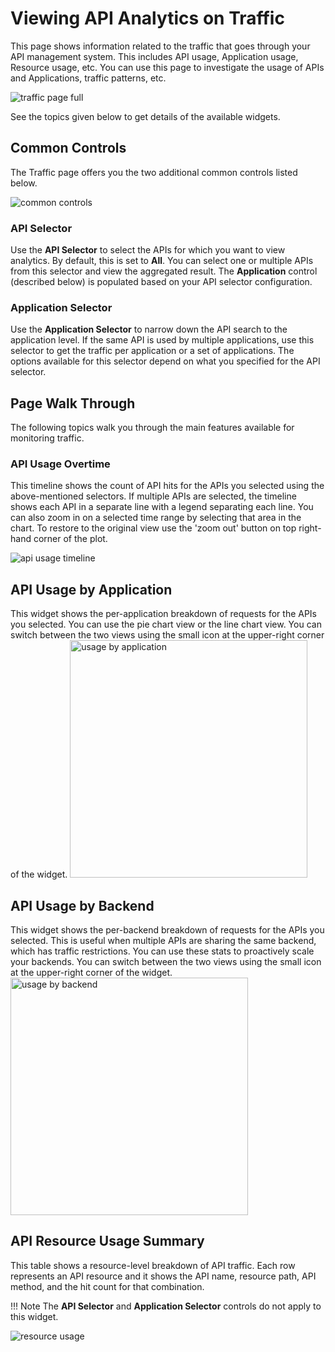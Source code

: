 # Viewing API Analytics on Traffic

This page shows information related to the traffic that goes through your API management system. This includes API usage, Application usage, Resource usage, etc. You can use this page to investigate the usage of APIs and Applications, traffic patterns, etc.

![traffic page full]({{base_path}}/assets/img/analytics/traffic/traffic-page-full.png)

See the topics given below to get details of the available widgets.
 
## Common Controls

The Traffic page offers you the two additional common controls listed below.

![common controls]({{base_path}}/assets/img/analytics/traffic/common-controls.png)

### API Selector

Use the **API Selector** to select the APIs for which you want to view analytics. By default, this is set to **All**. You can select one or multiple APIs from this selector and view the aggregated result. The **Application** control (described below) is populated based on your API selector configuration.
  
### Application Selector

Use the **Application Selector** to narrow down the API search to the application level. If the same API is used by multiple applications,
use this selector to get the traffic per application or a set of applications. The options available for this selector depend on what you specified for the API selector.
  
## Page Walk Through

The following topics walk you through the main features available for monitoring traffic.

### API Usage Overtime

This timeline shows the count of API hits for the APIs you selected using the above-mentioned selectors. If multiple APIs are
 selected, the timeline shows each API in a separate line with a legend separating each line. You can also zoom in on a selected time range by selecting that area in the chart.
 To restore to the original view use the 'zoom out' button on top right-hand corner of the plot.
 
![api usage timeline]({{base_path}}/assets/img/analytics/traffic/api-usage-timeline.png)
 
## API Usage by Application

This widget shows the per-application breakdown of requests for the APIs you selected. You can use the pie chart view or the line chart view. You can switch between the two views using the small icon at the upper-right corner 
of the widget.
<img src="{{base_path}}/assets/img/analytics/traffic/usage-by-application.png" title="usage by application" width="380"/>
  
## API Usage by Backend

This widget shows the per-backend breakdown of requests for the APIs you selected. This is useful when multiple APIs are sharing the same backend, which has traffic restrictions. You can use these stats to proactively scale your backends. You can switch between the two views using the small icon at the upper-right corner 
of the widget.
<img src="{{base_path}}/assets/img/analytics/traffic/usage-by-backend.png" title="usage by backend" width="380"/>

## API Resource Usage Summary

This table shows a resource-level breakdown of API traffic. Each row represents an API resource and it shows the
 API name, resource path, API method, and the hit count for that combination. 
 
!!! Note
    The **API Selector** and **Application Selector** controls do not apply to this widget.

![resource usage]({{base_path}}/assets/img/analytics/traffic/resource-usage.png)

